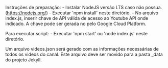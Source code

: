 Instruções de preparação:
    - Instalar NodeJS versão LTS caso não possua. (https://nodejs.org/)
    - Executar 'npm install' neste diretório.
    - No arquivo index.js, inserir chave de API válida de acesso ao Youtube API onde indicado. A chave pode ser gerada no pelo Google Cloud Platform.

Para executar script:
    - Executar 'npm start' ou 'node index.js' neste diretório.

Um arquivo videos.json será gerado com as informações necessárias de todos os videos do canal. 
Este arquivo deve ser movido para a pasta _data do projeto Jekyll.